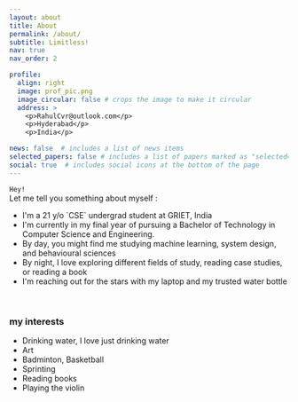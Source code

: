 ```yaml
---
layout: about
title: About
permalink: /about/
subtitle: Limitless!
nav: true
nav_order: 2

profile:
  align: right
  image: prof_pic.png
  image_circular: false # crops the image to make it circular
  address: >
    <p>RahulCvr@outlook.com</p>
    <p>Hyderabad</p>
    <p>India</p>

news: false  # includes a list of news items
selected_papers: false # includes a list of papers marked as "selected={true}"
social: true  # includes social icons at the bottom of the page
---
```


`Hey!` <br>
Let me tell you something about myself :
<ul>
  <li>I'm a 21 y/o `CSE` undergrad student at GRIET, India</li>
  <li>I'm currently in my final year of pursuing a Bachelor of Technology in Computer Science and Engineering.</li>
  <li> By day, you might find me studying machine learning, system design, and behavioural sciences</li>
  <li> By night, I love exploring different fields of study, reading case studies, or reading a book </li>
  <li> I'm reaching out for the stars with my laptop and my trusted water bottle </li>
</ul>

<br>

<h3> my interests</h3>
<ul>
  <li>Drinking water, I love just drinking water</li>
  <li>Art</li>
  <li>Badminton, Basketball</li>
  <li>Sprinting</li>
  <li>Reading books</li>
  <li>Playing the violin</li>
</ul>
